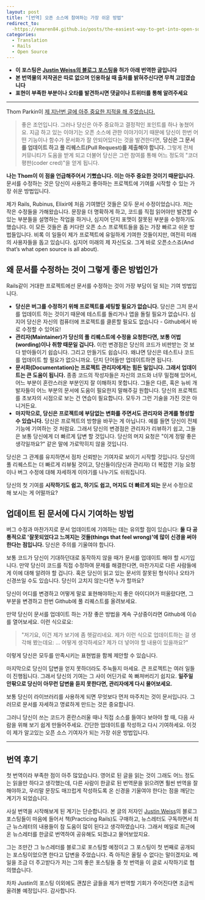```yaml
---
layout: post
title: "[번역] 오픈 소스에 참여하는 가장 쉬운 방법"
redirect_to:
  -https://emaren84.github.io/posts/the-easiest-way-to-get-into-open-source-kor
categories:
  - Translation
  - Rails
  - Open Source
---
```


- **이 포스팅은 [Justin Weiss의 블로그 포스팅](https://www.justinweiss.com/articles/the-easiest-way-to-get-into-open-source/)을 허가 아래 번역한 글입니다**
- **본 번역물의 저작권은 따로 없으며 인용하실 때 출처를 밝혀주신다면 무척 고맙겠습니다**
- **표현이 부족한 부분이나 오타를 발견하시면 댓글이나 트위터를 통해 알려주세요**

---

Thom Parkin이 [제 지난번 글에 아주 중요한 지적을 해 주었습니다.](http://www.justinweiss.com/blog/2014/10/28/how-to-go-beyond-documentation-and-learn-a-new-library/#comment-1657912979)

> 좋은 조언입니다. 그러나 당신은 아주 중요하고 결정적인 포인트를 하나 놓쳤어요. 지금 하고 있는 이야기는 오픈 소스에 관한 이야기이기 때문에 당신이 한번 어떤 기능이나 함수가 문서화가 잘 안되어있다는 것을 발견한다면, **당신은 그 문서를 업데이트 하고 풀 리퀘스트(Pull Request)를 제출해야 합니다.** 그렇게 전체 커뮤니티가 도움을 받게 되고 더불어 당신은 그런 참여를 통해 어느 정도의 "코더 평판(coder cred)"을 얻게 됩니다.

**나는 Thom이 이 점을 언급해주어서 기뻤습니다. 이는 아주 중요한 것이기 때문입니다.** 문서를 수정하는 것은 당신이 사용하고 좋아하는 프로젝트에 기여를 시작할 수 있는 가장 쉬운 방법입니다.

제가 Rails, Rubinus, Elixir에 처음 기여했던 것들은 모두 문서 수정이었습니다. 저는 작은 수정들을 가해왔습니다. 문장을 더 명확하게 하고, 코드를 직접 읽어야만 발견할 수 있는 부분들을 설명하는 작업을 하거나, 심지어 단지 포맷이 잘못된 부분을 수정하기도 했습니다. 이 모든 것들은 좀 커다란 오픈 소스 프로젝트들을 돕는 가장 빠르고 쉬운 방법들입니다. 비록 이 일들이 제가 프로젝트에 유일하게 기여한 것들이지만, 여전히 미래의 사용자들을 돕고 있습니다. 심지어 미래의 제 자신도요. 그게 바로 오픈소스죠(And that’s what open source is all about).


## 왜 문서를 수정하는 것이 그렇게 좋은 방법인가

Rails같이 거대한 프로젝트에선 문서를 수정하는 것이 가장 부담이 덜 되는 기여 방법입니다.

- **당신은 버그를 수정하기 위해 프로젝트를 세팅할 필요가 없습니다.** 당신은 그저 문서를 업데이트 하는 것이기 때문에 테스트를 돌리거나 앱을 돌릴 필요가 없습니다. 심지어 당신은 자신의 컴퓨터에 프로젝트를 클론할 필요도 없습니다 - Github에서 바로 수정할 수 있어요!
- **관리자(Maintainer)가 당신의 풀 리퀘스트에 수정을 요청한다면, 보통 어법(wording)이나 취향 때문일 겁니다.** 이런 변경점은 당신의 코드가 비판받는 것 보다 받아들이기 쉽습니다. 그리고 만들기도 쉽습니다. 왜냐면 당신은 테스트나 코드를 업데이트 할 필요가 없으니까요. 단지 단어들만 업데이트하면 됩니다.
- **문서화(Documentation)는 프로젝트 관리자에게는 힘든 일입니다. 그래서 업데이트는 큰 도움이 됩니다.** 종종 코드의 작성자들은 자신의 코드와 너무 밀접해 있어서, 어느 부분이 혼란스러운 부분인지 잘 이해하지 못합니다. 그들은 다른, 혹은 뉴비 개발자들이 어느 부분의 문서에 도움이 필요한지 말해주길 원합니다. 당신의 프로젝트를 초보자의 시점으로 보는 건 연습이 필요합니다. 모두가 그런 기술을 가진 것은 아니거든요.
- **마지막으로, 당신은 프로젝트에 부담없는 변화를 주면서도 관리자와 관계를 형성할 수 있습니다.** 당신은 프로젝트의 방향을 바꾸는 게 아닙니다. 예를 들면 당신이 전체 기능에 기여하는 것 처럼요. 그래서 당신의 변경점은 관리자가 리뷰하기 쉽고, 그들은 보통 당신에게 더 빠르게 답변 할 것입니다. 당신의 머지 요청은 "이게 정말 좋은 생각일까요?" 같은 말에 가로막히지 않을 것입니다.

당신은 그 관계를 유지하면서 점차 신뢰받는 기여자로 보이기 시작할 것입니다. 당신의 풀 리퀘스트는 더 빠르게 리뷰될 것이고, 당신들이(당신과 관리자) 더 복잡한 기능 요청이나 버그 수정에 대해 자세하게 이야기를 나누기도 쉬워집니다.

당신의 첫 기여를 **시작하기도 쉽고, 하기도 쉽고, 머지도 더 빠르게 되는** 문서 수정으로 해 보시는 게 어떨까요?



## 업데이트 된 문서에 다시 기여하는 방법

버그 수정과 마찬가지로 문서 업데이트에 기여하는 데는 유의할 점이 있습니다: **둘 다 공통적으로 '잘못되었다고 느껴지는 것들(things that feel wrong)'에 많이 신경을 써야 한다는 점입니다.** 당신은 주의를 기울여야 합니다.

보통 코드가 당신이 기대하던대로 동작하지 않을 때가 문서를 업데이트 해야 할 시기입니다. 만약 당신이 코드를 직접 수정하여 문제를 해결한다면, 마찬가지로 다른 사람들에게 이에 대해 알려야 할 겁니다. 혹은 당신이 읽고 있는 문서의 잘못된 형식이나 오타가 신경쓰일 수도 있습니다. 당신이 고치지 않는다면 누가 할까요?

당신이 어디를 변경하고 어떻게 말로 표현해야하는지 좋은 아이디어가 떠올랐다면, 그 부분을 변경하고 한번 Github에 풀 리퀘스트를 올려보세요.

만약 당신이 문서를 업데이트 하는 가장 좋은 방법을 계속 구상중이라면 Github에 이슈를 열어보세요. 이런 식으로요:

> "저기요, 이건 제가 보기에 좀 헷갈리네요. 제가 이런 식으로 업데이트하는 걸 생각해 봤는데요: ... 어떻게 생각하세요? 제가 더 넣어야 할 내용이 있을까요?"

이렇게 당신은 모두를 만족시키는 표현법을 함께 제안할 수 있습니다.

마지막으로 당신이 답변을 얻지 못하더라도 주눅들지 마세요. 큰 프로젝트는 여러 일들이 진행됩니다. 그래서 당신의 기여는 그 사이 어딘가로 쏙 빠져버리기 쉽지요. **일주일 안팎으로 당신이 아무런 답변을 듣지 못한다면, 관리자에게 다시 물어보세요.**

보통 당신이 라이브러리를 사용하게 되면 무엇보다 먼저 마주치는 것이 문서입니다. 그러므로 문서를 자세하고 명료하게 만드는 것은 중요합니다.

그러니 당신이 쓰는 코드가 혼란스러울 때나 직접 소스를 들여다 보아야 할 때, 다음 사람을 위해 보기 쉽게 만들어주세요. 간단한 업데이트를 작성하고 다시 기여하세요. 이것이 제가 알고있는 오픈 소스 기여자가 되는 가장 쉬운 방법입니다.

---

## 번역 후기

첫 번역이라 부족한 점이 아주 많았습니다. 영어로 된 글을 읽는 것이 그래도 어느 정도는 읽을만 하다고 생각했는데, 다른 사람이 한글로 된 번역문을 읽으려면 훨씬 번역을 잘 해야하고, 우리말 문장도 매끄럽게 작성하도록 온 신경을 기울여야 한다는 점을 깨닫는 계기가 되었습니다.

사실 번역을 시작해보게 된 계기는 단순합니다. 본 글의 저자인 [Justin Weiss](http://www.justinweiss.com)의 블로그 포스팅들이 마음에 들어서 책(Practicing Rails)도 구매하고, 뉴스레터도 구독하면서 최근 뉴스레터의 내용들이 참 도움이 많이 된다고 생각하였습니다. 그래서 메일로 최근에 온 뉴스레터를 한글로 번역하여 공유해도 되겠냐고 물어보았지요.

그는 조만간 그 뉴스레터를 블로그로 포스팅할 예정이고 그 포스팅이 첫 번째로 공개되는 포스팅이었으면 한다고 답변을 주었습니다. 즉 아직은 올릴 수 없다는 말이겠지요. 메일을 조금 더 주고받다가 저는 그의 좋은 포스팅들 중 첫 번역을 이 글로 시작하기로 협의했습니다.

차차 Justin의 포스팅 이외에도 괜찮은 글들을 제가 번역할 기회가 주어진다면 조금씩 올려볼 예정입니다. 감사합니다.
